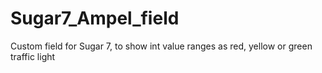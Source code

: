 # Sugar7_Ampel_field
Custom field for Sugar 7, to show int value ranges as red, yellow or green traffic light
